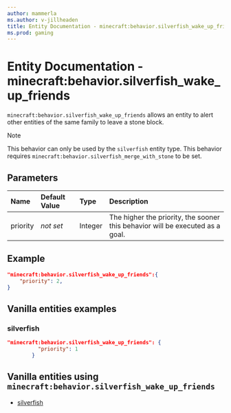```yaml
---
author: mammerla
ms.author: v-jillheaden
title: Entity Documentation - minecraft:behavior.silverfish_wake_up_friends
ms.prod: gaming
---
```


# Entity Documentation - minecraft:behavior.silverfish_wake_up_friends

`minecraft:behavior.silverfish_wake_up_friends` allows an entity to alert other entities of the same family to leave a stone block.

> [!NOTE]
> This behavior can only be used by the `silverfish` entity type.
> This behavior requires `minecraft:behavior.silverfish_merge_with_stone` to be set.

## Parameters

|Name |Default Value  |Type  |Description  |
|:----------|:----------|:----------|:----------|
|priority|*not set*|Integer|The higher the priority, the sooner this behavior will be executed as a goal.|

## Example

```json
"minecraft:behavior.silverfish_wake_up_friends":{
    "priority": 2,
}
```

## Vanilla entities examples

### silverfish

```json
"minecraft:behavior.silverfish_wake_up_friends": {
          "priority": 1
        }
```

## Vanilla entities using `minecraft:behavior.silverfish_wake_up_friends`

- [silverfish](../../../../Source/VanillaBehaviorPack_Snippets/entities/silverfish.md)
